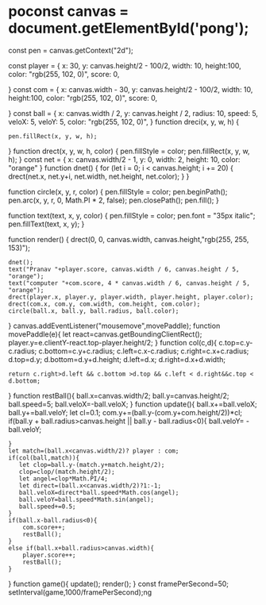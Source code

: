 # poconst canvas = document.getElementById('pong');
const pen = canvas.getContext("2d");

const player = {
    x: 30,
    y: canvas.height/2 - 100/2,
    width: 10,
    height:100,
    color: "rgb(255, 102, 0)",
    score: 0,

}
const com = {
    x: canvas.width - 30,
    y: canvas.height/2 - 100/2,
    width: 10,
    height:100,
    color: "rgb(255, 102, 0)",
    score: 0,

}
const ball = {
    x: canvas.width / 2,
    y: canvas.height / 2,
    radius: 10,
    speed: 5,
    veloX: 5,
    veloY: 5,
    color: "rgb(255, 102, 0)",
}
function dreci(x, y, w, h) {

    pen.fillRect(x, y, w, h);
}
function drect(x, y, w, h, color) {
    pen.fillStyle = color;
    pen.fillRect(x, y, w, h);
}
const net = {
    x: canvas.width/2 - 1,
    y: 0,
    width: 2,
    height: 10,
    color: "orange"
}
function dnet() {
    for (let i = 0; i < canvas.height; i += 20) {
        drect(net.x, net.y+i, net.width, net.height, net.color);
    }
}


function circle(x, y, r, color) {
    pen.fillStyle = color;
    pen.beginPath();
    pen.arc(x, y, r, 0, Math.PI * 2, false);
    pen.closePath();
    pen.fill();
}


function text(text, x, y, color) {
    pen.fillStyle = color;
    pen.font = "35px italic";
    pen.fillText(text, x, y);
}

function render() {
    drect(0, 0, canvas.width, canvas.height,"rgb(255, 255, 153)");

    dnet();
    text("Pranav "+player.score, canvas.width / 6, canvas.height / 5, "orange");
    text("computer "+com.score, 4 * canvas.width / 6, canvas.height / 5, "orange");
    drect(player.x, player.y, player.width, player.height, player.color);
    drect(com.x, com.y, com.width, com.height, com.color);
    circle(ball.x, ball.y, ball.radius, ball.color);

}
canvas.addEventListener("mousemove",movePaddle);
function movePaddle(e){
    let react=canvas.getBoundingClientRect();
    player.y=e.clientY-react.top-player.height/2;
}
function col(c,d){
    c.top=c.y-c.radius;
    c.bottom=c.y+c.radius;
    c.left=c.x-c.radius;
    c.right=c.x+c.radius;
    d.top=d.y;
    d.bottom=d.y+d.height;
    d.left=d.x;
    d.right=d.x+d.width;

    return c.right>d.left && c.bottom >d.top && c.left < d.right&&c.top < d.bottom;
}
function restBall(){
    ball.x=canvas.width/2;
    ball.y=canvas.height/2;
    ball.speed=5;
    ball.veloX=-ball.veloX;
}
function update(){
    ball.x+=ball.veloX;
    ball.y+=ball.veloY;
    let cl=0.1;
    com.y+=(ball.y-(com.y+com.height/2))*cl;
    if(ball.y + ball.radius>canvas.height || ball.y - ball.radius<0){
        ball.veloY= -ball.veloY;
        
    }
    let match=(ball.x<canvas.width/2)? player : com;
    if(col(ball,match)){
       let clop=ball.y-(match.y+match.height/2);
       clop=clop/(match.height/2);
       let angel=clop*Math.PI/4;
       let direct=(ball.x<canvas.width/2)?1:-1;
       ball.veloX=direct*ball.speed*Math.cos(angel);
       ball.veloY=ball.speed*Math.sin(angel);
       ball.speed+=0.5;
    }
    if(ball.x-ball.radius<0){
        com.score++;
        restBall();
    }
    else if(ball.x+ball.radius>canvas.width){
        player.score++;
        restBall();
    }
}
function game(){
    update();
    render();
}
const framePerSecond=50;
setInterval(game,1000/framePerSecond);ng
